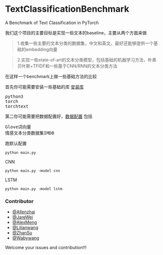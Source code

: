 # TextClassificationBenchmark
A Benchmark of Text Classification in PyTorch

我们这个项目的主要目标是实现一些文本的baseline，主要从两个方面来做

>1.收集一些主要的文本分类的数据集，中文和英文，最好还能够提供一个基础的embedding向量

>2.实现一些state-of-art的文本分类模型，包括基础的机器学习方法，朴素贝叶斯+TFIDF和一些基于CNN/RNN的文本分类方法


在这样一个benchmark上做一些基础方法的比较

首先你可能需要安装一些基础的库 [安装库](docs/windows_torch.md)
<pre>
python3
torch
torchtext
</pre>

第二你可能需要把数据配置好，[数据配置](docs/data_config.md)
包括
<pre>
Glove词向量
情感文本分类数据集IMDB
</pre>
跑默认配置
<pre><code>python main.py</code></pre>

CNN 
<pre><code>python main.py -model cnn</code></pre>

LSTM
<pre><code>python main.py -model lstm</code></pre>

### Contributor
-	[@Allenzhai](https://github.com/zhaizheng)
-	[@JareWei](https://github.com/jacobwei)
-	[@AlexMeng](https://github.com/EdwardLorenz)
-	[@Lilianwang](https://github.com/WangLilian)
-	[@ZhanSu](https://github.com/shuishen112)
-	[@Wabywang](https://github.com/Wabyking)

Welcome your issues and contribution!!!
